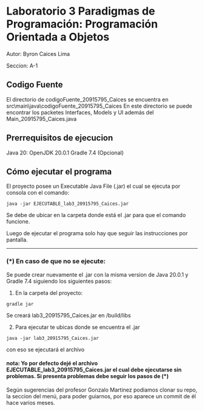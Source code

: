 # Laboratorio 3 Paradigmas de Programación: Programación Orientada a Objetos

Autor: Byron Caices Lima

Seccion: A-1

## Codigo Fuente
El directorio de codigoFuente_20915795_Caices se encuentra en src\main\java\codigoFuente_20915795_Caices
En este directorio se puede encontrar los packetes Interfaces, Models y UI además del Main_20915795_Caices.java

## Prerrequisitos de ejecucion

Java 20: OpenJDK 20.0.1 
Gradle 7.4 (Opcional)

## Cómo ejecutar el programa

El proyecto posee un Executable Java File (.jar) el cual se ejecuta por consola con el comando:
```
java -jar EJECUTABLE_lab3_20915795_Caices.jar
```

Se debe de ubicar en la carpeta donde está el .jar para que el comando funcione.

Luego de ejecutar el programa solo hay que seguir las instrucciones por pantalla.

--------------------------------------------------------------------------------

### (*) En caso de que no se ejecute: 
Se puede crear nuevamente el .jar con la misma version de Java 20.0.1 y Gradle 7.4 siguiendo los siguientes pasos:

1. En la carpeta del proyecto:

```
gradle jar
```

Se creará lab3_20915795_Caices.jar en /build/libs

2. Para ejecutar te ubicas donde se encuentra el .jar

```
java -jar lab3_20915795_Caices.jar
```
con eso se ejecutará el archivo

#### nota: Yo por defecto dejé el archivo EJECUTABLE_lab3_20915795_Caices.jar el cual debe ejecutarse sin problemas. Si presenta problemas debe seguir los pasos de (*)

Según sugerencias del profesor Gonzalo Martinez podiamos clonar su repo, la seccion del menú, para poder guiarnos, por eso aparece un commit de él hace varios meses.

